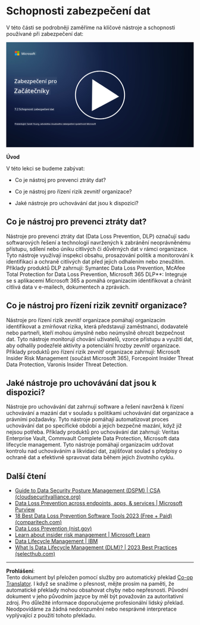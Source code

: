<!--
CO_OP_TRANSLATOR_METADATA:
{
  "original_hash": "50697add9758e54693442d502d2d5f8a",
  "translation_date": "2025-09-03T21:28:19+00:00",
  "source_file": "7.2 Data security capabilities.md",
  "language_code": "cs"
}
-->
# Schopnosti zabezpečení dat

V této části se podrobněji zaměříme na klíčové nástroje a schopnosti používané při zabezpečení dat:

[![Sledujte video](../../translated_images/7-2_placeholder.1f3c39f0c7cfea7ef355438079e171e047a0f79c8dc0b63ad78513b1910f7cdf.cs.png)](https://learn-video.azurefd.net/vod/player?id=0c9fff7c-e17c-4a14-ac3b-69b5a5786f55)

**Úvod**

V této lekci se budeme zabývat:

- Co je nástroj pro prevenci ztráty dat?

- Co je nástroj pro řízení rizik zevnitř organizace?

- Jaké nástroje pro uchovávání dat jsou k dispozici?

## Co je nástroj pro prevenci ztráty dat?

Nástroje pro prevenci ztráty dat (Data Loss Prevention, DLP) označují sadu softwarových řešení a technologií navržených k zabránění neoprávněnému přístupu, sdílení nebo úniku citlivých či důvěrných dat v rámci organizace. Tyto nástroje využívají inspekci obsahu, prosazování politik a monitorování k identifikaci a ochraně citlivých dat před jejich odhalením nebo zneužitím. Příklady produktů DLP zahrnují: Symantec Data Loss Prevention, McAfee Total Protection for Data Loss Prevention, Microsoft 365 DLP**: Integruje se s aplikacemi Microsoft 365 a pomáhá organizacím identifikovat a chránit citlivá data v e-mailech, dokumentech a zprávách.

## Co je nástroj pro řízení rizik zevnitř organizace?

Nástroje pro řízení rizik zevnitř organizace pomáhají organizacím identifikovat a zmírňovat rizika, která představují zaměstnanci, dodavatelé nebo partneři, kteří mohou úmyslně nebo neúmyslně ohrozit bezpečnost dat. Tyto nástroje monitorují chování uživatelů, vzorce přístupu a využití dat, aby odhalily podezřelé aktivity a potenciální hrozby zevnitř organizace. Příklady produktů pro řízení rizik zevnitř organizace zahrnují: Microsoft Insider Risk Management (součást Microsoft 365), Forcepoint Insider Threat Data Protection, Varonis Insider Threat Detection.

## Jaké nástroje pro uchovávání dat jsou k dispozici?

Nástroje pro uchovávání dat zahrnují software a řešení navržená k řízení uchovávání a mazání dat v souladu s politikami uchovávání dat organizace a právními požadavky. Tyto nástroje pomáhají automatizovat proces uchovávání dat po specifické období a jejich bezpečné mazání, když již nejsou potřeba. Příklady produktů pro uchovávání dat zahrnují: Veritas Enterprise Vault, Commvault Complete Data Protection, Microsoft data lifecycle management. Tyto nástroje pomáhají organizacím udržovat kontrolu nad uchováváním a likvidací dat, zajišťovat soulad s předpisy o ochraně dat a efektivně spravovat data během jejich životního cyklu.

## Další čtení

- [Guide to Data Security Posture Management (DSPM) | CSA (cloudsecurityalliance.org)](https://cloudsecurityalliance.org/blog/2023/03/31/the-big-guide-to-data-security-posture-management-dspm/)
- [Data Loss Prevention across endpoints, apps, & services | Microsoft Purview](https://youtu.be/hvqq8L_0kgI)
- [18 Best Data Loss Prevention Software Tools 2023 (Free + Paid) (comparitech.com)](https://www.comparitech.com/data-privacy-management/data-loss-prevention-tools-software/)
- [Data Loss Prevention (nist.gov)](https://tsapps.nist.gov/publication/get_pdf.cfm?pub_id=904672)
- [Learn about insider risk management | Microsoft Learn](https://learn.microsoft.com/purview/insider-risk-management?WT.mc_id=academic-96948-sayoung)
- [Data Lifecycle Management | IBM](https://www.ibm.com/topics/data-lifecycle-management)
- [What Is Data Lifecycle Management (DLM)? | 2023 Best Practices (selecthub.com)](https://www.selecthub.com/big-data-analytics/data-lifecycle-management/)

---

**Prohlášení**:  
Tento dokument byl přeložen pomocí služby pro automatický překlad [Co-op Translator](https://github.com/Azure/co-op-translator). I když se snažíme o přesnost, mějte prosím na paměti, že automatické překlady mohou obsahovat chyby nebo nepřesnosti. Původní dokument v jeho původním jazyce by měl být považován za autoritativní zdroj. Pro důležité informace doporučujeme profesionální lidský překlad. Neodpovídáme za žádná nedorozumění nebo nesprávné interpretace vyplývající z použití tohoto překladu.